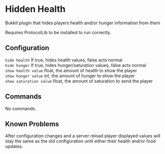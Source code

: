 Hidden Health
=============

Bukkit plugin that hides players health and/or hunger information from them

Requires ProtocolLib to be installed to run correctly.

## Configuration

`hide health` If true, hides health values, false acts normal  
`hide hunger` If true, hides hunger/saturation values, false acts normal  
`show health value` float, the amount of health to show the player  
`show hunger value` int, the amount of hunger to show the player  
`show saturation value` float, the amount of saturation to send the player  

## Commands

No commands.

## Known Problems

After configuration changes and a server reload player displayed values will stay the same as
the old configuration until either their health and/or food updates.